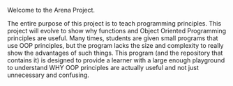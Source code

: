Welcome to the Arena Project.

The entire purpose of this project is to teach programming principles. This project will evolve
to show why functions and Object Oriented Programming principles are useful. Many times, 
students are given small programs that use OOP principles, but the program lacks the size and 
complexity to really show the advantages of such things. This program (and the repository that
contains it) is designed to provide a learner with a large enough playground to understand WHY
OOP principles are actually useful and not just unnecessary and confusing.